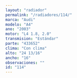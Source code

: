 ```yaml
---
layout: "radiador"
permalink: "/radiadores/114/"
marca: "Audi"
modelo: "A4"
ano: "2003"
motor: "L4 1.8, 2.0"
transmision: "Estándar"
parte: "433652"
clima: "Con clima"
alto: "24 13/16"
ancho: "16"
observaciones: ""
id: "114"
---
```


